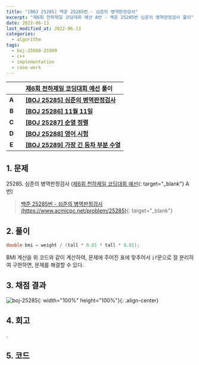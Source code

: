 ```yaml
---
title: "[BOJ 25285] 백준 25285번 - 심준의 병역판정검사"
excerpt: "제6회 천하제일 코딩대회 예선 A번 - 백준 25285번 심준의 병역판정검사 풀이"
date: 2022-06-13
last_modified_at: 2022-06-13
categories:
  - algorithm
tags:
  - boj-25000-25999
  - c++
  - implementation
  - case-work
---
```


|||[제6회 천하제일 코딩대회 예선](https://burningfalls.github.io/contest/best2022-baekjoon-contest/) 풀이|
|:---:|:---:|:---|
|**A**||**[[BOJ 25285] 심준의 병역판정검사](https://burningfalls.github.io/algorithm/boj-25285/)**|
|**B**||**[[BOJ 25286] 11월 11일](https://burningfalls.github.io/algorithm/boj-25286/)**|
|**C**||**[[BOJ 25287] 순열 정렬](https://burningfalls.github.io/algorithm/boj-25287/)**|
|**D**||**[[BOJ 25288] 영어 시험](https://burningfalls.github.io/algorithm/boj-25288/)**|
|**E**||**[[BOJ 25289] 가장 긴 등차 부분 수열](https://burningfalls.github.io/algorithm/boj-25289/)**|

## 1. 문제
$25285$. 심준의 병역판정검사 ([제6회 천하제일 코딩대회 예선](https://burningfalls.github.io/contest/gahui2022-baekjoon-contest/){: target="_blank"} A번)

> [백준 25285번 - 심준의 병역판정검사 (https://www.acmicpc.net/problem/25285)](https://www.acmicpc.net/problem/25285){: target="_blank"}

## 2. 풀이

```cpp
double bmi = weight / (tall * 0.01 * tall * 0.01);
```

BMI 계산을 위 코드와 같이 계산하여, 문제에 주어진 표에 맞추어서 `if`문으로 잘 분리하여 구현하면, 문제를 해결할 수 있다.

## 3. 채점 결과

![boj-25285](https://user-images.githubusercontent.com/30232837/173261939-f186737a-9a80-4d03-a2d4-45c0abe4b32f.png "boj-25285"){: width="100%" height="100%"}{: .align-center}

## 4. 회고

.

## 5. 코드

<script src="https://gist.github.com/BurningFalls/fd9661f4987be056e539174d6dee9442.js"></script>